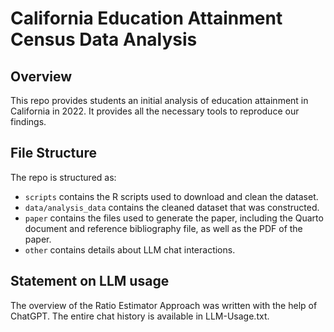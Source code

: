 # California Education Attainment Census Data Analysis

## Overview

This repo provides students an initial analysis of education attainment in California in 2022. It provides all the necessary tools to reproduce our findings.

## File Structure

The repo is structured as:

-   `scripts` contains the R scripts used to download and clean the dataset.
-   `data/analysis_data` contains the cleaned dataset that was constructed.
-   `paper` contains the files used to generate the paper, including the Quarto document and reference bibliography file, as well as the PDF of the paper. 
-   `other` contains details about LLM chat interactions.


## Statement on LLM usage

The overview of the Ratio Estimator Approach was written with the help of ChatGPT. The entire chat history is available in LLM-Usage.txt.